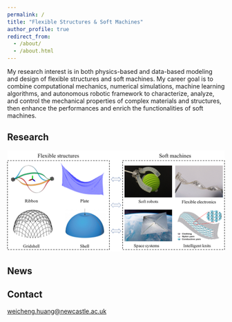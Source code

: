 ```yaml
---
permalink: /
title: "Flexible Structures & Soft Machines"
author_profile: true
redirect_from: 
  - /about/
  - /about.html
---
```


My research interest is in both physics-based and data-based modeling and design of flexible structures and soft machines. My career goal is to combine computational mechanics, numerical simulations, machine learning algorithms, and autonomous robotic framework to characterize, analyze, and control the mechanical properties of complex materials and structures, then enhance the performances and enrich the functionalities of soft machines.

Research
------

![Overview](/images/overview.png)

News
------


Contact
------
weicheng.huang@newcastle.ac.uk
